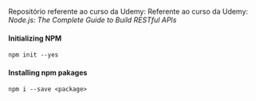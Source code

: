 Repositório referente ao curso da Udemy: Referente ao curso da Udemy: *Node.js: The Complete Guide to Build RESTful APIs*

#### Initializing NPM
    npm init --yes

#### Installing npm pakages   
    npm i --save <package>
